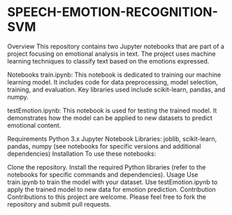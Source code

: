 # SPEECH-EMOTION-RECOGNITION-SVM
Overview
This repository contains two Jupyter notebooks that are part of a project focusing on emotional analysis in text. The project uses machine learning techniques to classify text based on the emotions expressed.

Notebooks
train.ipynb: This notebook is dedicated to training our machine learning model. It includes code for data preprocessing, model selection, training, and evaluation. Key libraries used include scikit-learn, pandas, and numpy.

testEmotion.ipynb: This notebook is used for testing the trained model. It demonstrates how the model can be applied to new datasets to predict emotional content.

Requirements
Python 3.x
Jupyter Notebook
Libraries: joblib, scikit-learn, pandas, numpy (see notebooks for specific versions and additional dependencies)
Installation
To use these notebooks:

Clone the repository.
Install the required Python libraries (refer to the notebooks for specific commands and dependencies).
Usage
Use train.ipynb to train the model with your dataset.
Use testEmotion.ipynb to apply the trained model to new data for emotion prediction.
Contribution
Contributions to this project are welcome. Please feel free to fork the repository and submit pull requests.
